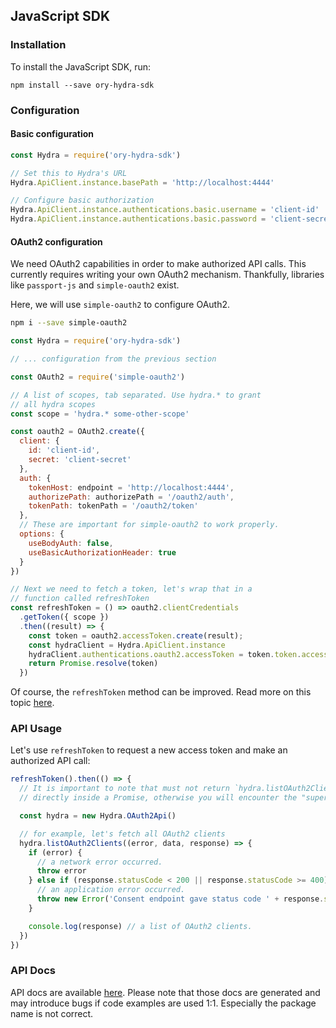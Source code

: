 ## JavaScript SDK

### Installation

To install the JavaScript SDK, run:

```
npm install --save ory-hydra-sdk
```

### Configuration

#### Basic configuration

```js
const Hydra = require('ory-hydra-sdk')

// Set this to Hydra's URL
Hydra.ApiClient.instance.basePath = 'http://localhost:4444'

// Configure basic authorization
Hydra.ApiClient.instance.authentications.basic.username = 'client-id'
Hydra.ApiClient.instance.authentications.basic.password = 'client-secret'
```

#### OAuth2 configuration

We need OAuth2 capabilities in order to make authorized API
calls. This currently requires writing your own OAuth2 mechanism.
Thankfully, libraries like `passport-js` and `simple-oauth2` exist.

Here, we will use `simple-oauth2` to configure OAuth2.

```sh
npm i --save simple-oauth2
```

```js
const Hydra = require('ory-hydra-sdk')

// ... configuration from the previous section

const OAuth2 = require('simple-oauth2')

// A list of scopes, tab separated. Use hydra.* to grant
// all hydra scopes
const scope = 'hydra.* some-other-scope'

const oauth2 = OAuth2.create({
  client: {
    id: 'client-id',
    secret: 'client-secret'
  },
  auth: {
    tokenHost: endpoint = 'http://localhost:4444',
    authorizePath: authorizePath = '/oauth2/auth',
    tokenPath: tokenPath = '/oauth2/token'
  },
  // These are important for simple-oauth2 to work properly.
  options: {
    useBodyAuth: false,
    useBasicAuthorizationHeader: true
  }
})

// Next we need to fetch a token, let's wrap that in a
// function called refreshToken
const refreshToken = () => oauth2.clientCredentials
  .getToken({ scope })
  .then((result) => {
    const token = oauth2.accessToken.create(result);
    const hydraClient = Hydra.ApiClient.instance
    hydraClient.authentications.oauth2.accessToken = token.token.access_token
    return Promise.resolve(token)
  })
```

Of course, the `refreshToken` method can be improved. Read more
on this topic [here](https://github.com/lelylan/simple-oauth2#access-token-object).

### API Usage

Let's use `refreshToken` to request a new access token and make
an authorized API call:

```js
refreshToken().then(() => {
  // It is important to note that must not return `hydra.listOAuth2Clients`
  // directly inside a Promise, otherwise you will encounter the "superagent double callback bug".

  const hydra = new Hydra.OAuth2Api()

  // for example, let's fetch all OAuth2 clients
  hydra.listOAuth2Clients((error, data, response) => {
    if (error) {
      // a network error occurred.
      throw error
    } else if (response.statusCode < 200 || response.statusCode >= 400) {
      // an application error occurred.
      throw new Error('Consent endpoint gave status code ' + response.statusCode + ', but status code 200 was expected.')
    }

    console.log(response) // a list of OAuth2 clients.
  })
})
```

### API Docs

API docs are available [here](https://github.com/ory/hydra/blob/prepare-1.0.0-alpha1/sdk/js/hydra/swagger/README.md).
Please note that those docs are generated and may introduce bugs if code examples are used 1:1. Especially
the package name is not correct.
